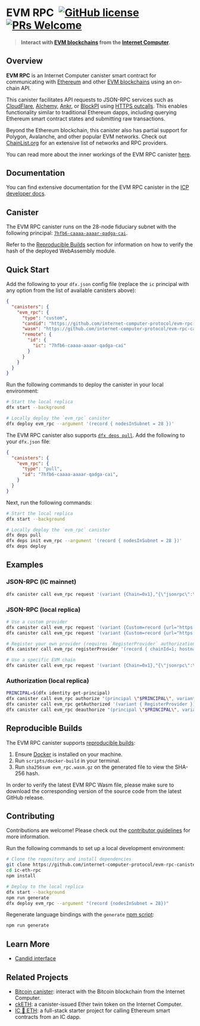 # EVM RPC &nbsp;[![GitHub license](https://img.shields.io/badge/license-Apache%202.0-blue.svg)](https://opensource.org/licenses/Apache-2.0) [![PRs Welcome](https://img.shields.io/badge/PRs-welcome-brightgreen.svg)](https://github.com/internet-computer-protocol/evm-rpc-canister/issues)

> #### Interact with [EVM blockchains](https://chainlist.org/?testnets=true) from the [Internet Computer](https://internetcomputer.org/).

## Overview

**EVM RPC** is an Internet Computer canister smart contract for communicating with [Ethereum](https://ethereum.org/en/) and other [EVM blockchains](https://chainlist.org/?testnets=true) using an on-chain API. 

This canister facilitates API requests to JSON-RPC services such as [CloudFlare](https://www.cloudflare.com/en-gb/web3/), [Alchemy](https://www.alchemy.com/), [Ankr](https://www.ankr.com/), or [BlockPI](https://blockpi.io/) using [HTTPS outcalls](https://internetcomputer.org/https-outcalls). This enables functionality similar to traditional Ethereum dapps, including querying Ethereum smart contract states and submitting raw transactions.

Beyond the Ethereum blockchain, this canister also has partial support for Polygon, Avalanche, and other popular EVM networks. Check out [ChainList.org](https://chainlist.org/?testnets=true) for an extensive list of networks and RPC providers.

You can read more about the inner workings of the EVM RPC canister [here](https://medium.com/dfinity/icp-ethereum-how-icps-evm-rpc-canister-connects-the-networks-b57909efecf6).

## Documentation

You can find extensive documentation for the EVM RPC canister in the [ICP developer docs](https://internetcomputer.org/docs/current/developer-docs/multi-chain/ethereum/evm-rpc/overview).

## Canister

The EVM RPC canister runs on the 28-node fiduciary subnet with the following principal: [`7hfb6-caaaa-aaaar-qadga-cai`](https://dashboard.internetcomputer.org/canister/7hfb6-caaaa-aaaar-qadga-cai). 

Refer to the [Reproducible Builds](#reproducible-builds) section for information on how to verify the hash of the deployed WebAssembly module.

## Quick Start

Add the following to your `dfx.json` config file (replace the `ic` principal with any option from the list of available canisters above):

```json
{
  "canisters": {
    "evm_rpc": {
      "type": "custom",
      "candid": "https://github.com/internet-computer-protocol/evm-rpc-canister/releases/latest/download/evm_rpc.did",
      "wasm": "https://github.com/internet-computer-protocol/evm-rpc-canister/releases/latest/download/evm_rpc.wasm.gz",
      "remote": {
        "id": {
          "ic": "7hfb6-caaaa-aaaar-qadga-cai"
        }
      }
    }
  }
}
```

Run the following commands to deploy the canister in your local environment:

```sh
# Start the local replica
dfx start --background

# Locally deploy the `evm_rpc` canister
dfx deploy evm_rpc --argument '(record { nodesInSubnet = 28 })'
```

The EVM RPC canister also supports [`dfx deps pull`](https://internetcomputer.org/docs/current/references/cli-reference/dfx-deps). Add the following to your `dfx.json` file:

```json
{
  "canisters": {
    "evm_rpc": {
      "type": "pull",
      "id": "7hfb6-caaaa-aaaar-qadga-cai",
    }
  }
}
```

Next, run the following commands:

```sh
# Start the local replica
dfx start --background

# Locally deploy the `evm_rpc` canister
dfx deps pull
dfx deps init evm_rpc --argument '(record { nodesInSubnet = 28 })'
dfx deps deploy
```

## Examples

### JSON-RPC (IC mainnet)

```bash
dfx canister call evm_rpc request '(variant {Chain=0x1},"{\"jsonrpc\":\"2.0\",\"method\":\"eth_gasPrice\",\"params\":[],\"id\":1}",1000)' --wallet $(dfx identity get-wallet --ic) --with-cycles 1000000000 --ic
```

### JSON-RPC (local replica)

```bash
# Use a custom provider
dfx canister call evm_rpc request '(variant {Custom=record {url="https://cloudflare-eth.com"}},"{\"jsonrpc\":\"2.0\",\"method\":\"eth_gasPrice\",\"params\":[],\"id\":1}",1000)' --wallet $(dfx identity get-wallet) --with-cycles 1000000000
dfx canister call evm_rpc request '(variant {Custom=record {url="https://ethereum.publicnode.com"}},"{\"jsonrpc\":\"2.0\",\"method\":\"eth_gasPrice\",\"params\":[],\"id\":1}",1000)' --wallet $(dfx identity get-wallet) --with-cycles 1000000000

# Register your own provider (requires `RegisterProvider` authorization)
dfx canister call evm_rpc registerProvider '(record { chainId=1; hostname="cloudflare-eth.com"; credentialPath="/v1/mainnet"; cyclesPerCall=0; cyclesPerMessageByte=0; })'

# Use a specific EVM chain
dfx canister call evm_rpc request '(variant {Chain=0x1},"{\"jsonrpc\":\"2.0\",\"method\":\"eth_gasPrice\",\"params\":[],\"id\":1}",1000)' --wallet $(dfx identity get-wallet) --with-cycles 1000000000
```

### Authorization (local replica)

```bash
PRINCIPAL=$(dfx identity get-principal)
dfx canister call evm_rpc authorize "(principal \"$PRINCIPAL\", variant { RegisterProvider })"
dfx canister call evm_rpc getAuthorized '(variant { RegisterProvider })'
dfx canister call evm_rpc deauthorize "(principal \"$PRINCIPAL\", variant { RegisterProvider })"
```

## Reproducible Builds

The EVM RPC canister supports [reproducible builds](https://internetcomputer.org/docs/current/developer-docs/smart-contracts/test/reproducible-builds):

1. Ensure [Docker](https://www.docker.com/get-started/) is installed on your machine.
2. Run `scripts/docker-build` in your terminal. 
4. Run `sha256sum evm_rpc.wasm.gz` on the generated file to view the SHA-256 hash.

In order to verify the latest EVM RPC Wasm file, please make sure to download the corresponding version of the source code from the latest GitHub release.

## Contributing

Contributions are welcome! Please check out the [contributor guidelines](https://github.com/internet-computer-protocol/evm-rpc-canister/blob/main/.github/CONTRIBUTING.md) for more information.

Run the following commands to set up a local development environment:

```bash
# Clone the repository and install dependencies
git clone https://github.com/internet-computer-protocol/evm-rpc-canister
cd ic-eth-rpc
npm install

# Deploy to the local replica
dfx start --background
npm run generate
dfx deploy evm_rpc --argument "(record {nodesInSubnet = 28})"
```

Regenerate language bindings with the `generate` [npm script](https://docs.npmjs.com/cli/v10/using-npm/scripts):

```bash
npm run generate
```

## Learn More

* [Candid interface](https://github.com/internet-computer-protocol/evm-rpc-canister/blob/main/candid/evm_rpc.did)

## Related Projects

* [Bitcoin canister](https://github.com/dfinity/bitcoin-canister): interact with the Bitcoin blockchain from the Internet Computer.
* [ckETH](https://forum.dfinity.org/t/cketh-a-canister-issued-ether-twin-token-on-the-ic/22819): a canister-issued Ether twin token on the Internet Computer.
* [IC 🔗 ETH](https://github.com/dfinity/ic-eth-starter): a full-stack starter project for calling Ethereum smart contracts from an IC dapp.
